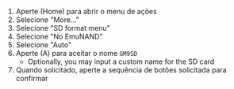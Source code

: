 1. Aperte (Home) para abrir o menu de ações
2. Selecione "More..."
3. Selecione "SD format menu"
4. Selecione "No EmuNAND"
5. Selecione "Auto"
6. Aperte (A) para aceitar o nome `GM9SD`
   - Optionally, you may input a custom name for the SD card
7. Quando solicitado, aperte a sequência de botões solicitada para confirmar
